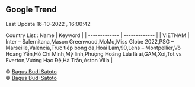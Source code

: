 

## Google Trend
 
Last Update 16-10-2022 , 16:00:42

Country List :
 Name  | Keyword |
| ------------- | ------------- |
| VIETNAM | Inter – Salernitana,Mason Greenwood,MoMo,Miss Globe 2022,PSG – Marseille,Valencia,Trưc tiêp bong da,Hoài Lâm,90,Lens – Montpellier,Võ Hoàng Yến,Hồ Chí Minh,Mỹ linh,Phượng Hoàng Lửa là ai,GAM,Xoi,Tot vs Everton,Vương Hạc Đệ,Hà Trần,Aston Villa |



© [Bagus Budi Satoto](https://github.com/bagussatoto) <br>
© [Bagus Budi Satoto](https://github.com/bagussatoto)
